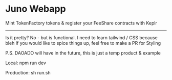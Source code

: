 # Juno Webapp

Mint TokenFactory tokens & register your FeeShare contracts with Keplr

---

Is it pretty? No - but is functional. I need to learn tailwind / CSS because bleh
If you would like to spice things up, feel free to make a PR for Styling

P.S. DAOADO will have in the future, this is just a temp product & example

Local: npm run dev

Production: sh run.sh
